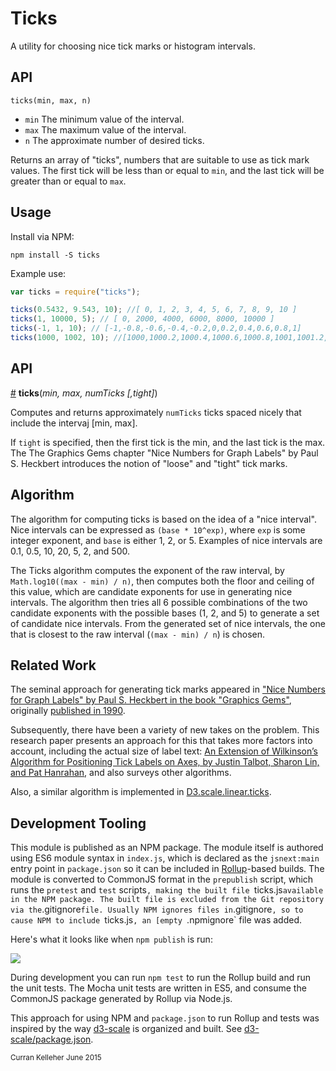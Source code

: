 # Ticks
A utility for choosing nice tick marks or histogram intervals.

## API

`ticks(min, max, n)`

 * `min` The minimum value of the interval.
 * `max` The maximum value of the interval.
 * `n` The approximate number of desired ticks.

Returns an array of "ticks", numbers that are suitable to use as tick mark values. The first tick will be less than or equal to `min`, and the last tick will be greater than or equal to `max`.

## Usage

Install via NPM:

`npm install -S ticks`

Example use:

```javascript
var ticks = require("ticks");

ticks(0.5432, 9.543, 10); //[ 0, 1, 2, 3, 4, 5, 6, 7, 8, 9, 10 ]
ticks(1, 10000, 5); // [ 0, 2000, 4000, 6000, 8000, 10000 ]
ticks(-1, 1, 10); // [-1,-0.8,-0.6,-0.4,-0.2,0,0.2,0.4,0.6,0.8,1]
ticks(1000, 1002, 10); //[1000,1000.2,1000.4,1000.6,1000.8,1001,1001.2,1001.4,1001.6,1001.8,1002]
```

## API
<a name="ticks" href="#ticks">#</a> <b>ticks</b>(<i>min, max, numTicks [,tight]</i>)

Computes and returns approximately `numTicks` ticks spaced nicely that include the intervaj [min, max].

If `tight` is specified, then the first tick is the min, and the last tick is the max. The The Graphics Gems chapter "Nice Numbers for Graph Labels" by Paul S. Heckbert introduces the notion of "loose" and "tight" tick marks.

## Algorithm
The algorithm for computing ticks is based on the idea of a "nice interval". Nice intervals can be expressed as `(base * 10^exp)`, where `exp` is some integer exponent, and `base` is either 1, 2, or 5. Examples of nice intervals are 0.1, 0.5, 10, 20, 5, 2, and 500.

The Ticks algorithm computes the exponent of the raw interval, by `Math.log10((max - min) / n)`, then computes both the floor and ceiling of this value, which are candidate exponents for use in generating nice intervals. The algorithm then tries all 6 possible combinations of the two candidate exponents with the possible bases (1, 2, and 5) to generate a set of candidate nice intervals. From the generated set of nice intervals, the one that is closest to the raw interval (`(max - min) / n`) is chosen.

## Related Work

The seminal approach for generating tick marks appeared in ["Nice Numbers for Graph Labels" by Paul S. Heckbert in the book "Graphics Gems"](https://books.google.com/books?id=Mqn8BAAAQBAJ&pg=PA61&lpg=PA61&dq=heckbert+nice+numbers+axis+graphics+gems&source=bl&ots=FtY2gnkRov&sig=o4053FRSlSxhaPbF0BPIwU3VZlI&hl=en&sa=X&ved=0CDkQ6AEwCWoVChMI4O2nn4mTxgIVFhiSCh3S2ACz#v=onepage&q=heckbert%20nice%20numbers%20axis%20graphics%20gems&f=false), originally [published in 1990](http://dl.acm.org/citation.cfm?id=90783).

Subsequently, there have been a variety of new takes on the problem. This research paper presents an approach for this that takes more factors into account, including the actual size of label text: [An Extension of Wilkinson’s Algorithm for Positioning Tick Labels on Axes, by Justin Talbot, Sharon Lin, and Pat Hanrahan](http://graphics.stanford.edu/vis/publications/2010/labeling-preprint.pdf), and also surveys other algorithms.

Also, a similar algorithm is implemented in [D3.scale.linear.ticks](https://github.com/mbostock/d3/wiki/Quantitative-Scales#linear_ticks).


## Development Tooling

This module is published as an NPM package. The module itself is authored using ES6 module syntax in `index.js`, which is declared as the `jsnext:main` entry point in `package.json` so it can be included in [Rollup](https://github.com/rollup/rollup)-based builds. The module is converted to CommonJS format in the `prepublish` script, which runs the `pretest` and `test` scripts`, making the built file `ticks.js` available in the NPM package. The built file is excluded from the Git repository via the `.gitignore` file. Usually NPM ignores files in `.gitignore`, so to cause NPM to include `ticks.js`, an [empty `.npmignore` file was added.

Here's what it looks like when `npm publish` is run:

![](http://curran.github.io/images/ticks/publishFlow.png)

During development you can run `npm test` to run the Rollup build and run the unit tests. The Mocha unit tests are written in ES5, and consume the CommonJS package generated by Rollup via Node.js.

This approach for using NPM and `package.json` to run Rollup and tests was inspired by the way [d3-scale](https://github.com/d3/d3-scale) is organized and built. See [d3-scale/package.json](https://github.com/d3/d3-scale/blob/master/package.json).

<small>Curran Kelleher June 2015</small>
